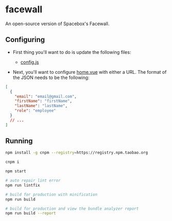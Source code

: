 # facewall

An open-source version of Spacebox's Facewall.

## Configuring

- First thing you'll want to do is update the following files:
    - [config.js](https://github.com/config.js)

- Next, you'll want to configure [home.vue](https://github.com/initialize-employees.js) with either a URL. The format of the JSON needs to be the following:

```json
[
  {
    "email": "email@gmail.com",
    "firstName": "firstName",
    "lastName": "lastName",
    "role": "employee"
  }
  // ...
]
```

## Running

``` bash
npm install -g cnpm --registry=https://registry.npm.taobao.org

cnpm i

npm start

# auto repair lint error
npm run lintfix

# build for production with minification
npm run build

# build for production and view the bundle analyzer report
npm run build --report
```
